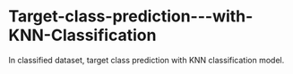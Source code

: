 # Target-class-prediction---with-KNN-Classification
In classified dataset, target class prediction with KNN classification model.
